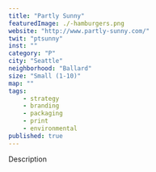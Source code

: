 ```yaml
---
title: "Partly Sunny"
featuredImage: ./-hamburgers.png
website: "http://www.partly-sunny.com/"
twit: "ptsunny"
inst: ""
category: "P"
city: "Seattle"
neighborhood: "Ballard"
size: "Small (1-10)"
map: ""
tags:
    - strategy
    - branding
    - packaging
    - print
    - environmental
published: true
---
```


Description
